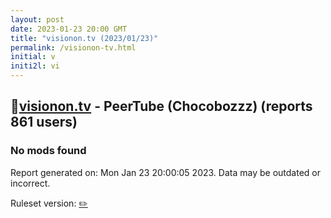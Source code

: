 ```yaml
---
layout: post
date: 2023-01-23 20:00 GMT
title: "visionon.tv (2023/01/23)"
permalink: /visionon-tv.html
initial: v
initi2l: vi
---
```


## 🐘[visionon.tv](https://visionon.tv) - PeerTube (Chocobozzz) (reports 861 users)

### No mods found

Report generated on: Mon Jan 23 20:00:05 2023. Data may be outdated or incorrect.

Ruleset version: [✏️](/version-pencil)
